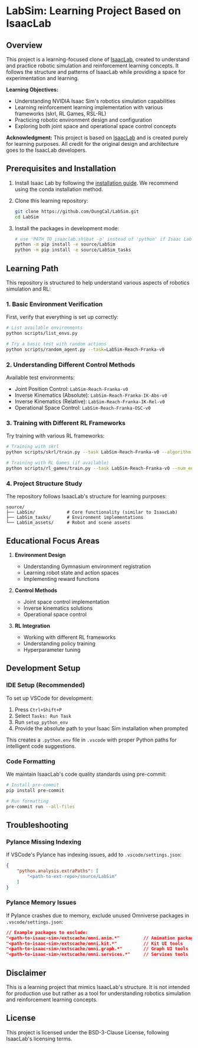 # LabSim: Learning Project Based on IsaacLab

## Overview

This project is a learning-focused clone of [IsaacLab](https://github.com/isaac-sim/IsaacLab), created to understand and practice robotic simulation and reinforcement learning concepts. It follows the structure and patterns of IsaacLab while providing a space for experimentation and learning.

**Learning Objectives:**

- Understanding NVIDIA Isaac Sim's robotics simulation capabilities
- Learning reinforcement learning implementation with various frameworks (skrl, RL Games, RSL-RL)
- Practicing robotic environment design and configuration
- Exploring both joint space and operational space control concepts

**Acknowledgment:**
This project is based on [IsaacLab](https://github.com/isaac-sim/IsaacLab) and is created purely for learning purposes. All credit for the original design and architecture goes to the IsaacLab developers.
## Prerequisites and Installation

1. Install Isaac Lab by following the [installation guide](https://isaac-sim.github.io/IsaacLab/main/source/setup/installation/index.html).
   We recommend using the conda installation method.

2. Clone this learning repository:
   ```bash
   git clone https://github.com/DungCal/LabSim.git
   cd LabSim
   ```

3. Install the packages in development mode:
   ```bash
   # use 'PATH_TO_isaaclab.sh|bat -p' instead of 'python' if Isaac Lab is not installed in Python venv or conda
   python -m pip install -e source/LabSim
   python -m pip install -e source/LabSim_tasks
   ```

## Learning Path

This repository is structured to help understand various aspects of robotics simulation and RL:

### 1. Basic Environment Verification

First, verify that everything is set up correctly:
```bash
# List available environments
python scripts/list_envs.py

# Try a basic test with random actions
python scripts/random_agent.py --task=LabSim-Reach-Franka-v0
```

### 2. Understanding Different Control Methods

Available test environments:
- Joint Position Control: `LabSim-Reach-Franka-v0`
- Inverse Kinematics (Absolute): `LabSim-Reach-Franka-IK-Abs-v0`
- Inverse Kinematics (Relative): `LabSim-Reach-Franka-IK-Rel-v0`
- Operational Space Control: `LabSim-Reach-Franka-OSC-v0`

### 3. Training with Different RL Frameworks

Try training with various RL frameworks:
```bash
# Training with skrl
python scripts/skrl/train.py --task LabSim-Reach-Franka-v0 --algorithm PPO --num_envs 2

# Training with RL Games (if available)
python scripts/rl_games/train.py --task LabSim-Reach-Franka-v0 --num_envs 2
```

### 4. Project Structure Study

The repository follows IsaacLab's structure for learning purposes:
```
source/
├── LabSim/            # Core functionality (similar to IsaacLab)
├── LabSim_tasks/      # Environment implementations
└── LabSim_assets/     # Robot and scene assets
```

## Educational Focus Areas

1. **Environment Design**
   - Understanding Gymnasium environment registration
   - Learning robot state and action spaces
   - Implementing reward functions

2. **Control Methods**
   - Joint space control implementation
   - Inverse kinematics solutions
   - Operational space control

3. **RL Integration**
   - Working with different RL frameworks
   - Understanding policy training
   - Hyperparameter tuning

## Development Setup

### IDE Setup (Recommended)

To set up VSCode for development:

1. Press `Ctrl+Shift+P`
2. Select `Tasks: Run Task`
3. Run `setup_python_env`
4. Provide the absolute path to your Isaac Sim installation when prompted

This creates a `.python.env` file in `.vscode` with proper Python paths for intelligent code suggestions.

### Code Formatting

We maintain IsaacLab's code quality standards using pre-commit:

```bash
# Install pre-commit
pip install pre-commit

# Run formatting
pre-commit run --all-files
```

## Troubleshooting

### Pylance Missing Indexing

If VSCode's Pylance has indexing issues, add to `.vscode/settings.json`:
```json
{
    "python.analysis.extraPaths": [
        "<path-to-ext-repo>/source/LabSim"
    ]
}
```

### Pylance Memory Issues

If Pylance crashes due to memory, exclude unused Omniverse packages in `.vscode/settings.json`:
```json
// Example packages to exclude:
"<path-to-isaac-sim>/extscache/omni.anim.*"         // Animation packages
"<path-to-isaac-sim>/extscache/omni.kit.*"          // Kit UI tools
"<path-to-isaac-sim>/extscache/omni.graph.*"        // Graph UI tools
"<path-to-isaac-sim>/extscache/omni.services.*"     // Services tools
```

## Disclaimer

This is a learning project that mimics IsaacLab's structure. It is not intended for production use but rather as a tool for understanding robotics simulation and reinforcement learning concepts.

## License

This project is licensed under the BSD-3-Clause License, following IsaacLab's licensing terms.
```
